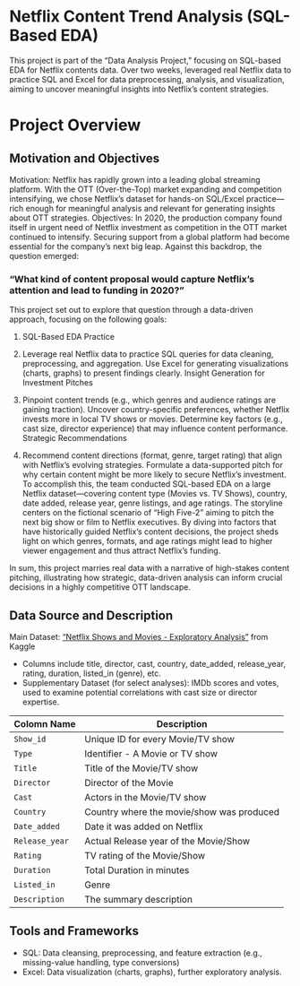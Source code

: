 # Netflix Content Trend Analysis (SQL-Based EDA)
This project is part of the “Data Analysis Project,” focusing on SQL-based EDA for Netflix contents data. Over two weeks, leveraged real Netflix data to practice SQL and Excel for data preprocessing, analysis, and visualization, aiming to uncover meaningful insights into Netflix’s content strategies.
# Project Overview
## Motivation and Objectives
Motivation: Netflix has rapidly grown into a leading global streaming platform. With the OTT (Over-the-Top) market expanding and competition intensifying, we chose Netflix’s dataset for hands-on SQL/Excel practice—rich enough for meaningful analysis and relevant for generating insights about OTT strategies.
Objectives:
In 2020, the production company found itself in urgent need of Netflix investment as competition in the OTT market continued to intensify. Securing support from a global platform had become essential for the company’s next big leap. Against this backdrop, the question emerged:

### “What kind of content proposal would capture Netflix’s attention and lead to funding in 2020?”

This project set out to explore that question through a data-driven approach, focusing on the following goals:

1. SQL-Based EDA Practice

2. Leverage real Netflix data to practice SQL queries for data cleaning, preprocessing, and aggregation.
Use Excel for generating visualizations (charts, graphs) to present findings clearly.
Insight Generation for Investment Pitches

3. Pinpoint content trends (e.g., which genres and audience ratings are gaining traction).
Uncover country-specific preferences, whether Netflix invests more in local TV shows or movies.
Determine key factors (e.g., cast size, director experience) that may influence content performance.
Strategic Recommendations

4. Recommend content directions (format, genre, target rating) that align with Netflix’s evolving strategies.
Formulate a data-supported pitch for why certain content might be more likely to secure Netflix’s investment.
To accomplish this, the team conducted SQL-based EDA on a large Netflix dataset—covering content type (Movies vs. TV Shows), country, date added, release year, genre listings, and age ratings. The storyline centers on the fictional scenario of “High Five-2” aiming to pitch the next big show or film to Netflix executives. By diving into factors that have historically guided Netflix’s content decisions, the project sheds light on which genres, formats, and age ratings might lead to higher viewer engagement and thus attract Netflix’s funding.

In sum, this project marries real data with a narrative of high-stakes content pitching, illustrating how strategic, data-driven analysis can inform crucial decisions in a highly competitive OTT landscape.

## Data Source and Description
Main Dataset: [“Netflix Shows and Movies - Exploratory Analysis”](https://www.kaggle.com/code/shivamb/netflix-shows-and-movies-exploratory-analysis/notebook) from Kaggle 

 + Columns include title, director, cast, country, date_added, release_year, rating, duration, listed_in (genre), etc.
 + Supplementary Dataset (for select analyses): IMDb scores and votes, used to examine potential correlations with cast size or director expertise.

 | Colomn Name  | Description |
| ------------- | ------------- |
| `Show_id`  | Unique ID for every Movie/TV show  |
| `Type`  | Identifier - A Movie or TV show |
| `Title`  | Title of the Movie/TV show  |
| `Director`  | Director of the Movie  |
| `Cast`  | Actors in the Movie/TV show  |
| `Country`  | Country where the movie/show was produced  |
| `Date_added`  | Date it was added on Netflix  |
| `Release_year`  | Actual Release year of the Movie/Show  |
| `Rating`  | TV rating of the Movie/Show  |
| `Duration`  | Total Duration in minutes  |
| `Listed_in`  | Genre  |
| `Description`  | The summary description  |


## Tools and Frameworks
 + SQL: Data cleansing, preprocessing, and feature extraction (e.g., missing-value handling, type conversions)
 + Excel: Data visualization (charts, graphs), further exploratory analysis.



